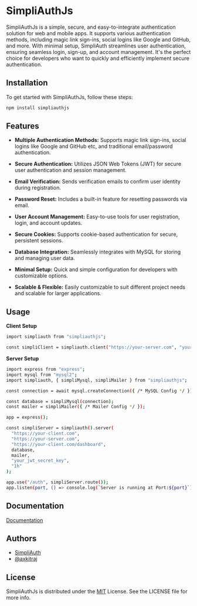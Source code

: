 # SimpliAuthJs

SimpliAuthJs is a simple, secure, and easy-to-integrate authentication solution for web and mobile apps. It supports various authentication methods, including magic link sign-ins, social logins like Google and GitHub, and more. With minimal setup, SimpliAuth streamlines user authentication, ensuring seamless login, sign-up, and account management. It's the perfect choice for developers who want to quickly and efficiently implement secure authentication.

## Installation

To get started with SimpliAuthJs, follow these steps:

```bash
npm install simpliauthjs
```

## Features

- **Multiple Authentication Methods:** Supports magic link sign-ins, social logins like Google and GitHub etc, and traditional email/password authentication.

- **Secure Authentication:** Utilizes JSON Web Tokens (JWT) for secure user authentication and session management.

- **Email Verification:** Sends verification emails to confirm user identity during registration.

- **Password Reset:** Includes a built-in feature for resetting passwords via email.

- **User Account Management:** Easy-to-use tools for user registration, login, and account updates.

- **Secure Cookies:** Supports cookie-based authentication for secure, persistent sessions.

- **Database Integration:** Seamlessly integrates with MySQL for storing and managing user data.

- **Minimal Setup:** Quick and simple configuration for developers with customizable options.

- **Scalable & Flexible:** Easily customizable to suit different project needs and scalable for larger applications.

## Usage

**Client Setup**

```bash
import simpliauth from "simpliauthjs";

const simpliClient = simpliauth.client("https://your-server.com", "your-token-name");
```

**Server Setup**

```bash
import express from "express";
import mysql from "mysql2";
import simpliauth, { simpliMysql, simpliMailer } from "simpliauthjs";

const connection = await mysql.createConnection({ /* MySQL Config */ });

const database = simpliMysql(connection);
const mailer = simpliMailer({ /* Mailer Config */ });

app = express();

const simpliServer = simpliauth().server(
  "https://your-client.com",
  "https://your-server.com",
  "https://your-client.com/dashboard",
  database,
  mailer,
  "your_jwt_secret_key",
  "1h"
);

app.use("/auth", simpliServer.route());
app.listen(port, () => console.log(`Server is running at Port:${port}`));

```

## Documentation

[Documentation](https://axkitraj.github.io/simpliauthjs/)

## Authors

- [SimpliAuth](https://)
- [@axkitraj](https://github.com/axkitraj)

## License

SimpliAuthJs is distributed under the [MIT](https://choosealicense.com/licenses/mit/) License. See the LICENSE file for more info.
